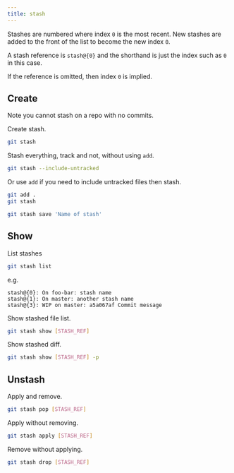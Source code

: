 ```yaml
---
title: stash
---
```


Stashes are numbered where index `0` is the most recent. New stashes are added to the front of the list to become the new index `0`.

A stash reference is `stash@{0}` and the shorthand is just the index such as `0` in this case.

If the reference is omitted, then index `0` is implied.


## Create

Note you cannot stash on a repo with no commits.

Create stash.

```sh
git stash
```


Stash everything, track and not, without using `add`.

```sh
git stash --include-untracked
```

Or use `add` if you need to include untracked files then stash.

```sh
git add .
git stash
```

```sh
git stash save 'Name of stash'
```


## Show

List stashes

```sh
git stash list
```
e.g.
```
stash@{0}: On foo-bar: stash name
stash@{1}: On master: another stash name
stash@{3}: WIP on master: a5a067af Commit message
```

Show stashed file list.

```sh
git stash show [STASH_REF]
```

Show stashed diff.

```sh
git stash show [STASH_REF] -p
```

## Unstash

Apply and remove.

```sh
git stash pop [STASH_REF]
```

Apply without removing.

```sh
git stash apply [STASH_REF]
```

Remove without applying.

```sh
git stash drop [STASH_REF]
```
